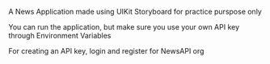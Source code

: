 A News Application made using UIKit Storyboard for practice purspose only

You can run the application, but make sure you use your own API key through Environment Variables

For creating an API key, login and register for NewsAPI org
